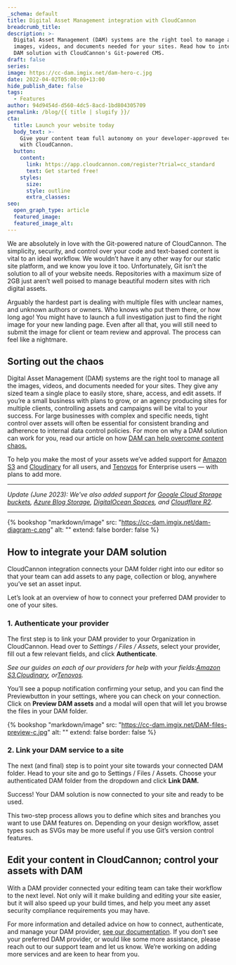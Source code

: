 ```yaml
---
_schema: default
title: Digital Asset Management integration with CloudCannon
breadcrumb_title:
description: >-
  Digital Asset Management (DAM) systems are the right tool to manage all the
  images, videos, and documents needed for your sites. Read how to integrate a
  DAM solution with CloudCannon's Git-powered CMS.
draft: false
series:
image: https://cc-dam.imgix.net/dam-hero-c.jpg
date: 2022-04-02T05:00:00+13:00
hide_publish_date: false
tags:
  - Features
author: 94d9454d-d560-4dc5-8acd-1bd804305709
permalink: /blog/{{ title | slugify }}/
cta:
  title: Launch your website today
  body_text: >-
    Give your content team full autonomy on your developer-approved tech stack
    with CloudCannon.
  button:
    content:
      link: https://app.cloudcannon.com/register?trial=cc_standard
      text: Get started free!
    styles:
      size:
      style: outline
      extra_classes:
seo:
  open_graph_type: article
  featured_image:
  featured_image_alt:
---
```

We are absolutely in love with the Git-powered nature of CloudCannon. The simplicity, security, and control over your code and text-based content is vital to an ideal workflow. We wouldn’t have it any other way for our static site platform, and we know you love it too. Unfortunately, Git isn’t the solution to all of your website needs. Repositories with a maximum size of 2GB just aren’t well poised to manage beautiful modern sites with rich digital assets.

Arguably the hardest part is dealing with multiple files with unclear names, and unknown authors or owners. Who knows who put them there, or how long ago! You might have to launch a full investigation just to find the right image for your new landing page. Even after all that, you will still need to submit the image for client or team review and approval. The process can feel like a nightmare.

## Sorting out the chaos

Digital Asset Management (DAM) systems are the right tool to manage all the images, videos, and documents needed for your sites. They give any sized team a single place to easily store, share, access, and edit assets. If you’re a small business with plans to grow, or an agency producing sites for multiple clients, controlling assets and campaigns will be vital to your success. For large businesses with complex and specific needs, tight control over assets will often be essential for consistent branding and adherence to internal data control policies. For more on why a DAM solution can work for you, read our article on how [DAM can help overcome content chaos.](https://cloudcannon.com/blog/overcoming-content-chaos-with-digital-asset-management/)

To help you make the most of your assets we’ve added support for <a target="_blank" rel="noopener" href="https://cloudcannon.com/documentation/articles/creating-an-s3-dam/">Amazon S3</a> and <a target="_blank" rel="noopener" href="https://cloudcannon.com/documentation/articles/creating-a-cloudinary-dam/">Cloudinary</a> for all users, and <a target="_blank" rel="noopener" href="https://cloudcannon.com/documentation/articles/creating-a-tenovos-dam/">Tenovos</a> for Enterprise users — with plans to add more.

---

*Update (June 2023): We've also added support for <a target="_blank" rel="noopener" href="https://cloudcannon.com/documentation/articles/creating-a-google-cloud-storage-dam/">Google Cloud Storage buckets</a>, <a target="_blank" rel="noopener" href="https://cloudcannon.com/documentation/articles/creating-an-azure-dam/">Azure Blog Storage</a>, <a target="_blank" rel="noopener" href="https://cloudcannon.com/documentation/articles/creating-a-digitalocean-spaces-dam/">DigitalOcean Spaces</a>, and <a target="_blank" rel="noopener" href="https://cloudcannon.com/documentation/articles/creating-a-cloudflare-r2-dam/">Cloudflare R2</a>.*

---

{% bookshop "markdown/image" src: "https://cc-dam.imgix.net/dam-diagram-c.png" alt: "" extend: false border: false %}

## How to integrate your DAM solution

CloudCannon integration connects your DAM folder right into our editor so that your team can add assets to any page, collection or blog, anywhere you’ve set an asset input.

Let’s look at an overview of how to connect your preferred DAM provider to one of your sites.

### 1\. Authenticate your provider

The first step is to link your DAM provider to your Organization in CloudCannon. Head over to *Settings / Files / Assets*, select your provider, fill out a few relevant fields, and click **Authenticate**.

*See our guides on each of our providers for help with your fields:*[*Amazon S3*](https://cloudcannon.com/documentation/articles/creating-an-s3-dam/?ssg=Other)*,*[*Cloudinary*](https://cloudcannon.com/documentation/articles/creating-a-cloudinary-dam/?ssg=Other)*, or*[*Tenovos*](https://cloudcannon.com/documentation/articles/creating-a-tenovos-dam/?ssg=Other)*.*

You’ll see a popup notification confirming your setup, and you can find the Previewbutton in your settings, where you can check on your connection. Click on **Preview DAM assets** and a modal will open that will let you browse the files in your DAM folder.

{% bookshop "markdown/image" src: "https://cc-dam.imgix.net/DAM-files-preview-c.jpg" alt: "" extend: false border: false %}

### 2\. Link your DAM service to a site

The next (and final) step is to point your site towards your connected DAM folder. Head to your site and go to Settings / Files / Assets. Choose your authenticated DAM folder from the dropdown and click **Link DAM.**

Success! Your DAM solution is now connected to your site and ready to be used.

This two-step process allows you to define which sites and branches you want to use DAM features on. Depending on your design workflow, asset types such as SVGs may be more useful if you use Git’s version control features.

## Edit your content in CloudCannon; control your assets with DAM

With a DAM provider connected your editing team can take their workflow to the next level. Not only will it make building and editing your site easier, but it will also speed up your build times, and help you meet any asset security compliance requirements you may have.

For more information and detailed advice on how to connect, authenticate, and manage your DAM provider, [see our documentation](https://cloudcannon.com/documentation/articles/managing-your-connected-dams/). If you don’t see your preferred DAM provider, or would like some more assistance, please reach out to our support team and let us know. We’re working on adding more services and are keen to hear from you.